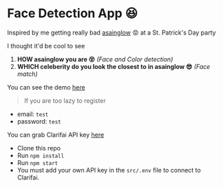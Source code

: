#  Face Detection App :satisfied:

Inspired by me getting really bad [asainglow](https://www.urbandictionary.com/define.php?term=asian%20glow) :rage: at a St. Patrick's Day party

I thought it'd be cool to see 
1. **HOW asainglow you are :dizzy_face:**  *(Face and Color detection)*
2. **WHICH celeberity do you look the closest to in asainglow :sunglasses:**  *(Face match)*


You can see the demo [here](https://asianglow-index.com/) 

> If you are too lazy to register

- email: `test`
- password: `test`

You can grab Clarifai API key [here](https://www.clarifai.com/)

- Clone this repo
- Run `npm install`
- Run `npm start`
- You must add your own API key in the `src/.env` file to connect to Clarifai.


